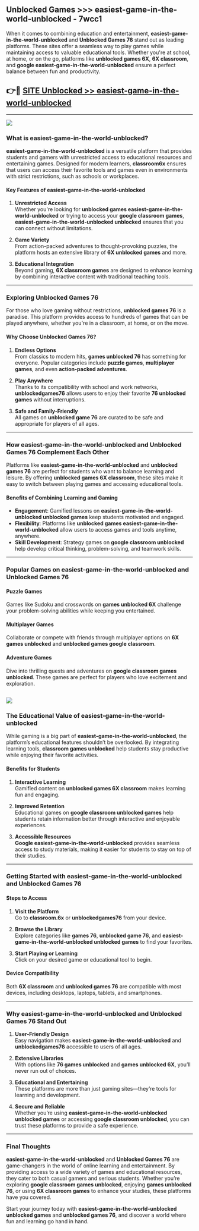 ## Unblocked Games >>> easiest-game-in-the-world-unblocked - 7wcc1 

When it comes to combining education and entertainment, **easiest-game-in-the-world-unblocked** and **Unblocked Games 76** stand out as leading platforms. These sites offer a seamless way to play games while maintaining access to valuable educational tools. Whether you're at school, at home, or on the go, platforms like **unblocked games 6X**, **6X classroom**, and **google easiest-game-in-the-world-unblocked** ensure a perfect balance between fun and productivity.
## 👉🔴 [SITE Unblocked >> easiest-game-in-the-world-unblocked](http://unblockedgames.edu.pl?title=easiest-game-in-the-world-unblocked&ref=24J)
---
<a href="http://unblockedgames.edu.pl?title=easiest-game-in-the-world-unblocked&ref=24J/"><img src="https://github.com/user-attachments/assets/438f12ca-57a4-47a3-8ead-c64da593a1e5"/></a>
### What is easiest-game-in-the-world-unblocked?  

**easiest-game-in-the-world-unblocked** is a versatile platform that provides students and gamers with unrestricted access to educational resources and entertaining games. Designed for modern learners, **classroom6x** ensures that users can access their favorite tools and games even in environments with strict restrictions, such as schools or workplaces.  

#### Key Features of easiest-game-in-the-world-unblocked  

1. **Unrestricted Access**  
   Whether you're looking for **unblocked games easiest-game-in-the-world-unblocked** or trying to access your **google classroom games**, **easiest-game-in-the-world-unblocked unblocked** ensures that you can connect without limitations.  

2. **Game Variety**  
   From action-packed adventures to thought-provoking puzzles, the platform hosts an extensive library of **6X unblocked games** and more.  

3. **Educational Integration**  
   Beyond gaming, **6X classroom games** are designed to enhance learning by combining interactive content with traditional teaching tools.  



---

### Exploring Unblocked Games 76  

For those who love gaming without restrictions, **unblocked games 76** is a paradise. This platform provides access to hundreds of games that can be played anywhere, whether you're in a classroom, at home, or on the move.  

#### Why Choose Unblocked Games 76?  

1. **Endless Options**  
   From classics to modern hits, **games unblocked 76** has something for everyone. Popular categories include **puzzle games**, **multiplayer games**, and even **action-packed adventures**.  

2. **Play Anywhere**  
   Thanks to its compatibility with school and work networks, **unblockedgames76** allows users to enjoy their favorite **76 unblocked games** without interruptions.  

3. **Safe and Family-Friendly**  
   All games on **unblocked game 76** are curated to be safe and appropriate for players of all ages.  

---

### How easiest-game-in-the-world-unblocked and Unblocked Games 76 Complement Each Other  

Platforms like **easiest-game-in-the-world-unblocked** and **unblocked games 76** are perfect for students who want to balance learning and leisure. By offering **unblocked games 6X classroom**, these sites make it easy to switch between playing games and accessing educational tools.  

#### Benefits of Combining Learning and Gaming  

- **Engagement**: Gamified lessons on **easiest-game-in-the-world-unblocked unblocked games** keep students motivated and engaged.  
- **Flexibility**: Platforms like **unblocked games easiest-game-in-the-world-unblocked** allow users to access games and tools anytime, anywhere.  
- **Skill Development**: Strategy games on **google classroom unblocked** help develop critical thinking, problem-solving, and teamwork skills.  

---

### Popular Games on easiest-game-in-the-world-unblocked and Unblocked Games 76  

#### Puzzle Games  

Games like Sudoku and crosswords on **games unblocked 6X** challenge your problem-solving abilities while keeping you entertained.  

#### Multiplayer Games  

Collaborate or compete with friends through multiplayer options on **6X games unblocked** and **unblocked games google classroom**.  

#### Adventure Games  

Dive into thrilling quests and adventures on **google classroom games unblocked**. These games are perfect for players who love excitement and exploration.  

<a href="http://download.freeplayer.one?title=easiest-game-in-the-world-unblocked&ref=23D/"><img src="https://github.com/user-attachments/assets/fe0c3e91-c8e1-489c-acf0-e2f614c12fb8"/></a>
---

### The Educational Value of easiest-game-in-the-world-unblocked  

While gaming is a big part of **easiest-game-in-the-world-unblocked**, the platform’s educational features shouldn’t be overlooked. By integrating learning tools, **classroom games unblocked** help students stay productive while enjoying their favorite activities.  

#### Benefits for Students  

1. **Interactive Learning**  
   Gamified content on **unblocked games 6X classroom** makes learning fun and engaging.  

2. **Improved Retention**  
   Educational games on **google classroom unblocked games** help students retain information better through interactive and enjoyable experiences.  

3. **Accessible Resources**  
   **Google easiest-game-in-the-world-unblocked** provides seamless access to study materials, making it easier for students to stay on top of their studies.  

---

### Getting Started with easiest-game-in-the-world-unblocked and Unblocked Games 76  

#### Steps to Access  

1. **Visit the Platform**  
   Go to **classroom.6x** or **unblockedgames76** from your device.  

2. **Browse the Library**  
   Explore categories like **games 76**, **unblocked game 76**, and **easiest-game-in-the-world-unblocked unblocked games** to find your favorites.  

3. **Start Playing or Learning**  
   Click on your desired game or educational tool to begin.  

#### Device Compatibility  

Both **6X classroom** and **unblocked games 76** are compatible with most devices, including desktops, laptops, tablets, and smartphones.  

---

### Why easiest-game-in-the-world-unblocked and Unblocked Games 76 Stand Out  

1. **User-Friendly Design**  
   Easy navigation makes **easiest-game-in-the-world-unblocked** and **unblockedgames76** accessible to users of all ages.  

2. **Extensive Libraries**  
   With options like **76 games unblocked** and **games unblocked 6X**, you’ll never run out of choices.  

3. **Educational and Entertaining**  
   These platforms are more than just gaming sites—they’re tools for learning and development.  

4. **Secure and Reliable**  
   Whether you’re using **easiest-game-in-the-world-unblocked unblocked games** or accessing **google classroom unblocked**, you can trust these platforms to provide a safe experience.  

---

### Final Thoughts  

**easiest-game-in-the-world-unblocked** and **Unblocked Games 76** are game-changers in the world of online learning and entertainment. By providing access to a wide variety of games and educational resources, they cater to both casual gamers and serious students. Whether you’re exploring **google classroom games unblocked**, enjoying **games unblocked 76**, or using **6X classroom games** to enhance your studies, these platforms have you covered.  

Start your journey today with **easiest-game-in-the-world-unblocked unblocked games** and **unblocked games 76**, and discover a world where fun and learning go hand in hand.  